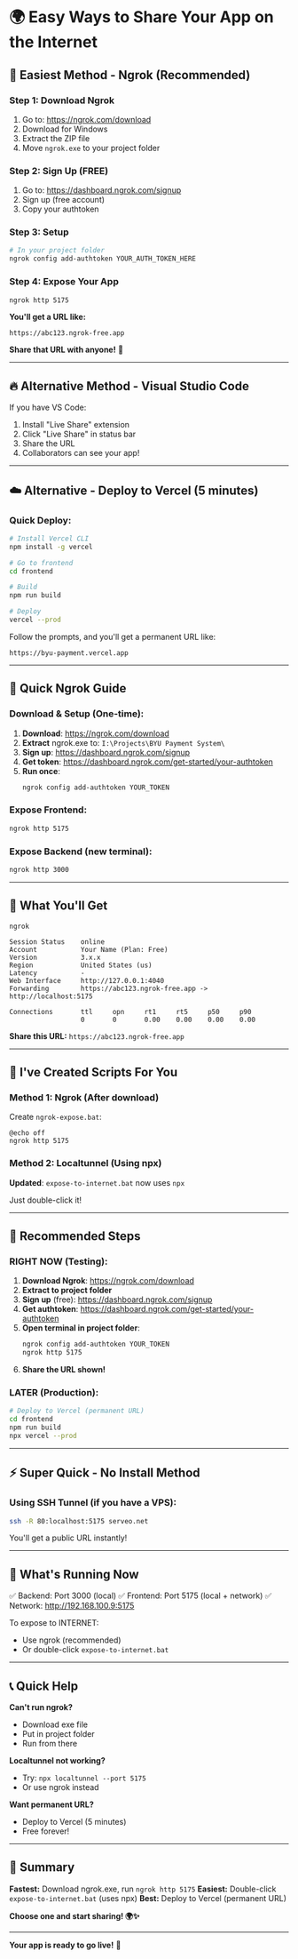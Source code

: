 # 🌍 Easy Ways to Share Your App on the Internet

## 🎯 Easiest Method - Ngrok (Recommended)

### Step 1: Download Ngrok
1. Go to: https://ngrok.com/download
2. Download for Windows
3. Extract the ZIP file
4. Move `ngrok.exe` to your project folder

### Step 2: Sign Up (FREE)
1. Go to: https://dashboard.ngrok.com/signup
2. Sign up (free account)
3. Copy your authtoken

### Step 3: Setup
```bash
# In your project folder
ngrok config add-authtoken YOUR_AUTH_TOKEN_HERE
```

### Step 4: Expose Your App
```bash
ngrok http 5175
```

**You'll get a URL like:**
```
https://abc123.ngrok-free.app
```

**Share that URL with anyone!** 🚀

---

## 🔥 Alternative Method - Visual Studio Code

If you have VS Code:

1. Install "Live Share" extension
2. Click "Live Share" in status bar
3. Share the URL
4. Collaborators can see your app!

---

## ☁️ Alternative - Deploy to Vercel (5 minutes)

### Quick Deploy:

```bash
# Install Vercel CLI
npm install -g vercel

# Go to frontend
cd frontend

# Build
npm run build

# Deploy
vercel --prod
```

Follow the prompts, and you'll get a permanent URL like:
```
https://byu-payment.vercel.app
```

---

## 🎯 Quick Ngrok Guide

### Download & Setup (One-time):

1. **Download**: https://ngrok.com/download
2. **Extract** ngrok.exe to: `I:\Projects\BYU Payment System\`
3. **Sign up**: https://dashboard.ngrok.com/signup
4. **Get token**: https://dashboard.ngrok.com/get-started/your-authtoken
5. **Run once**:
   ```bash
   ngrok config add-authtoken YOUR_TOKEN
   ```

### Expose Frontend:

```bash
ngrok http 5175
```

### Expose Backend (new terminal):

```bash
ngrok http 3000
```

---

## 📱 What You'll Get

```
ngrok

Session Status    online
Account           Your Name (Plan: Free)
Version           3.x.x
Region            United States (us)
Latency           -
Web Interface     http://127.0.0.1:4040
Forwarding        https://abc123.ngrok-free.app -> http://localhost:5175

Connections       ttl     opn     rt1     rt5     p50     p90
                  0       0       0.00    0.00    0.00    0.00
```

**Share this URL:** `https://abc123.ngrok-free.app`

---

## 🎨 I've Created Scripts For You

### Method 1: Ngrok (After download)

Create `ngrok-expose.bat`:
```batch
@echo off
ngrok http 5175
```

### Method 2: Localtunnel (Using npx)

**Updated**: `expose-to-internet.bat` now uses `npx`

Just double-click it!

---

## 🚀 Recommended Steps

### RIGHT NOW (Testing):

1. **Download Ngrok**: https://ngrok.com/download
2. **Extract to project folder**
3. **Sign up** (free): https://dashboard.ngrok.com/signup
4. **Get authtoken**: https://dashboard.ngrok.com/get-started/your-authtoken
5. **Open terminal in project folder**:
   ```bash
   ngrok config add-authtoken YOUR_TOKEN
   ngrok http 5175
   ```
6. **Share the URL shown!**

### LATER (Production):

```bash
# Deploy to Vercel (permanent URL)
cd frontend
npm run build
npx vercel --prod
```

---

## ⚡ Super Quick - No Install Method

### Using SSH Tunnel (if you have a VPS):

```bash
ssh -R 80:localhost:5175 serveo.net
```

You'll get a public URL instantly!

---

## 🎯 What's Running Now

✅ Backend: Port 3000 (local)
✅ Frontend: Port 5175 (local + network)
✅ Network: http://192.168.100.9:5175

To expose to INTERNET:
- Use ngrok (recommended)
- Or double-click `expose-to-internet.bat`

---

## 📞 Quick Help

**Can't run ngrok?**
- Download exe file
- Put in project folder
- Run from there

**Localtunnel not working?**
- Try: `npx localtunnel --port 5175`
- Or use ngrok instead

**Want permanent URL?**
- Deploy to Vercel (5 minutes)
- Free forever!

---

## 🎉 Summary

**Fastest:** Download ngrok.exe, run `ngrok http 5175`
**Easiest:** Double-click `expose-to-internet.bat` (uses npx)
**Best:** Deploy to Vercel (permanent URL)

**Choose one and start sharing! 🌍✨**

---

**Your app is ready to go live!** 🚀



